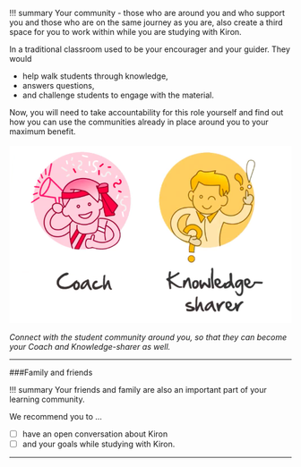!!! summary
	Your community - those who are around you and who support you and those who are on the same journey as you are, also create a third space for you to work within while you are studying with Kiron.
	
	
In a traditional classroom used to be your encourager and your guider. They would

- help walk students through knowledge,
- answers questions,
- and challenge students to engage with the material.

Now, you will need to take accountability for this role yourself and find out how you can
use the communities already in place around you to your maximum benefit.
<br><br>
![CoachAndKnowledgesharer](Images/CoachAndKnowledgesharer.png)

_Connect with the student community around you, so that they can become your Coach and Knowledge-sharer as well._


****


###Family and friends

!!! summary
	Your friends and family are also an important part of your learning community.

We recommend you to ...

* [ ] have an open conversation about Kiron
* [ ] and your goals while studying with Kiron.  
	
****
